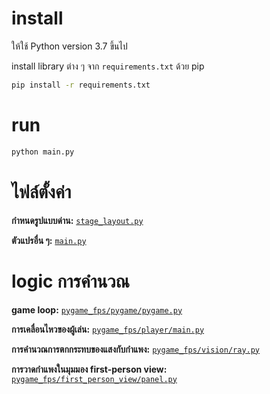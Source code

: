 # install

ให้ใช้ Python version 3.7 ขึ้นไป

install library ต่าง ๆ จาก `requirements.txt` ด้วย pip

```bash
pip install -r requirements.txt
```

# run

```bash
python main.py
```

# ไฟล์ตั้งค่า

**กำหนดรูปแบบด่าน:** [`stage_layout.py`](stage_layout.py)

**ตัวแปรอื่น ๆ:** [`main.py`](main.py)

# logic การคำนวณ

**game loop:** [`pygame_fps/pygame/pygame.py`](pygame_fps/pygame/pygame.py)

**การเคลื่อนไหวของผู้เล่น:** [`pygame_fps/player/main.py`](pygame_fps/player/main.py)

**การคำนวณการตกกระทบของแสงกับกำแพง:** [`pygame_fps/vision/ray.py`](pygame_fps/vision/ray.py)

**การวาดกำแพงในมุมมอง first-person view:** [`pygame_fps/first_person_view/panel.py`](pygame_fps/first_person_view/panel.py)

